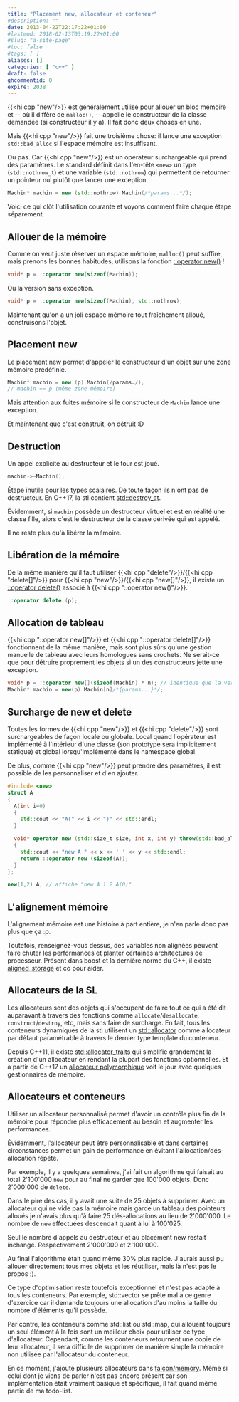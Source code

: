 ```yaml
---
title: "Placement new, allocateur et conteneur"
#description: ""
date: 2013-04-22T22:17:22+01:00
#lastmod: 2018-02-13T03:19:22+01:00
#slug: "a-site-page"
#toc: false
#tags: [ ]
aliases: []
categories: [ "c++" ]
draft: false
ghcommentid: 0
expire: 2038
---
```


{{<hi cpp "new"/>}} est généralement utilisé pour allouer un bloc mémoire et -- où il diffère de `malloc()`, -- appelle le constructeur de la classe demandée (si constructeur il y a). Il fait donc deux choses en une.

Mais {{<hi cpp "new"/>}} fait une troisième chose: il lance une exception `std::bad_alloc` si l'espace mémoire est insuffisant.

Ou pas. Car {{<hi cpp "new"/>}} est un opérateur surchargeable qui prend des paramètres. Le standard définit dans l'en-tête `<new>` un type (`std::nothrow_t`) et une variable (`std::nothrow`) qui permettent de retourner un pointeur nul plutôt que lancer une exception.

```cpp
Machin* machin = new (std::nothrow) Machin(/*params...*/);
```

Voici ce qui clôt l'utilisation courante et voyons comment faire chaque étape séparement.


## Allouer de la mémoire

Comme on veut juste réserver un espace mémoire, `malloc()` peut suffire, mais prenons les bonnes habitudes, utilisons la fonction [::operator new()](http://en.cppreference.com/w/cpp/memory/new/operator_new) !

```cpp
void* p = ::operator new(sizeof(Machin));
```

Ou la version sans exception.

```cpp
void* p = ::operator new(sizeof(Machin), std::nothrow);
```

Maintenant qu'on a un joli espace mémoire tout fraîchement alloué, construisons l'objet.

## Placement new

Le placement new permet d'appeler le constructeur d'un objet sur une zone mémoire prédéfinie.

```cpp
Machin* machin = new (p) Machin(/params…/);
// machin == p (même zone mémoire)
```

Mais attention aux fuites mémoire si le constructeur de `Machin` lance une exception.

Et maintenant que c'est construit, on détruit :D

## Destruction

Un appel explicite au destructeur et le tour est joué.

```cpp
machin->~Machin();
```

Étape inutile pour les types scalaires. De toute façon ils n'ont pas de destructeur. En C++17, la stl contient [std::destroy_at](http://en.cppreference.com/w/cpp/memory/destroy_at).

Évidemment, si `machin` possède un destructeur virtuel et est en réalité une classe fille, alors c'est le destructeur de la classe dérivée qui est appelé.

Il ne reste plus qu'à libérer la mémoire.

## Libération de la mémoire

De la même manière qu'il faut utiliser {{<hi cpp "delete"/>}}/{{<hi cpp "delete[]"/>}} pour {{<hi cpp "new"/>}}/{{<hi cpp "new[]"/>}}, il existe un [::operator delete()](http://en.cppreference.com/w/cpp/memory/new/operator_delete) associé à {{<hi cpp "::operator new()"/>}}.

```cpp
::operator delete (p);
```

## Allocation de tableau

{{<hi cpp "::operator new[]"/>}} et {{<hi cpp "::operator delete[]"/>}} fonctionnent de la même manière, mais sont plus sûrs qu'une gestion manuelle de tableau avec leurs homologues sans crochets. Ne serait-ce que pour détruire proprement les objets si un des constructeurs jette une exception.

```cpp
void* p = ::operator new[](sizeof(Machin) * n); // identique que la version sans crochet
Machin* machin = new(p) Machin[n]/*{params...}*/;
```

## Surcharge de new et delete

Toutes les formes de {{<hi cpp "new"/>}} et {{<hi cpp "delete"/>}} sont surchargeables de façon locale ou globale. Local quand l'opérateur est implémenté à l'intérieur d'une classe (son prototype sera implicitement statique) et global lorsqu'implémenté dans le namespace global.

De plus, comme {{<hi cpp "new"/>}} peut prendre des paramètres, il est possible de les personnaliser et d'en ajouter.

```cpp
#include <new>
struct A
{
  A(int i=0)
  {
    std::cout << "A(" << i << ")" << std::endl;
  }

  void* operator new (std::size_t size, int x, int y) throw(std::bad_alloc)
  {
    std::cout << "new A " << x << ' ' << y << std::endl;
    return ::operator new (sizeof(A));
  }
};

new(1,2) A; // affiche "new A 1 2 A(0)"
```

## L'alignement mémoire

L'alignement mémoire est une histoire à part entière, je n'en parle donc pas plus que ça :p.

Toutefois, renseignez-vous dessus, des variables non alignées peuvent faire chuter les performances et planter certaines architectures de processeur.
Présent dans boost et la dernière norme du C++, il existe [aligned_storage](http://en.cppreference.com/w/cpp/types/aligned_storage) et co pour aider.

## Allocateurs de la SL

Les allocateurs sont des objets qui s'occupent de faire tout ce qui a été dit auparavant à travers des fonctions comme `allocate`/`desallocate`, `construct`/`destroy`, etc, mais sans faire de surcharge. En fait, tous les conteneurs dynamiques de la stl utilisent un [std::allocator](http://en.cppreference.com/w/cpp/memory/allocator) comme allocateur par défaut paramétrable à travers le dernier type template du conteneur.

Depuis C++11, il existe [std::allocator_traits](http://en.cppreference.com/w/cpp/memory/allocator_traits) qui simplifie grandement la création d'un allocateur en rendant la plupart des fonctions optionnelles.
Et à partir de C++17 un [allocateur polymorphique](http://en.cppreference.com/w/cpp/header/memory_resource) voit le jour avec quelques gestionnaires de mémoire.

## Allocateurs et conteneurs

Utiliser un allocateur personnalisé permet d'avoir un contrôle plus fin de la mémoire pour répondre plus efficacement au besoin et augmenter les performances.

Évidemment, l'allocateur peut être personnalisable et dans certaines circonstances permet un gain de performance en évitant l'allocation/dés-allocation répété.

Par exemple, il y a quelques semaines, j'ai fait un algorithme qui faisait au total 2'100'000 `new` pour au final ne garder que 100'000 objets. Donc 2'000'000 de `delete`.

Dans le pire des cas, il y avait une suite de 25 objets à supprimer. Avec un allocateur qui ne vide pas la mémoire mais garde un tableau des pointeurs alloués je n'avais plus qu'à faire 25 dés-allocations au lieu de 2'000'000. Le nombre de `new` effectuées descendait quant à lui à 100'025.

Seul le nombre d'appels au destructeur et au placement new restait inchangé. Respectivement 2'000'000 et 2'100'000.

Au final l'algorithme était quand même 30% plus rapide. J'aurais aussi pu allouer directement tous mes objets et les réutiliser, mais là n'est pas le propos :).

Ce type d'optimisation reste toutefois exceptionnel et n'est pas adapté à tous les conteneurs. Par exemple, std::vector se prête mal à ce genre d'exercice car il demande toujours une allocation d'au moins la taille du nombre d'éléments qu'il possède.

Par contre, les conteneurs comme std::list ou std::map, qui allouent toujours un seul élément à la fois sont un meilleur choix pour utiliser ce type d'allocateur.
Cependant, comme les conteneurs retournent une copie de leur allocateur, il sera difficile de supprimer de manière simple la mémoire non utilisée par l'allocateur du conteneur.

En ce moment, j'ajoute plusieurs allocateurs dans [falcon/memory](https://github.com/jonathanpoelen/falcon/tree/master/falcon/memory). Même si celui dont je viens de parler n'est pas encore présent car son implémentation était vraiment basique et spécifique, il fait quand même partie de ma todo-list.

